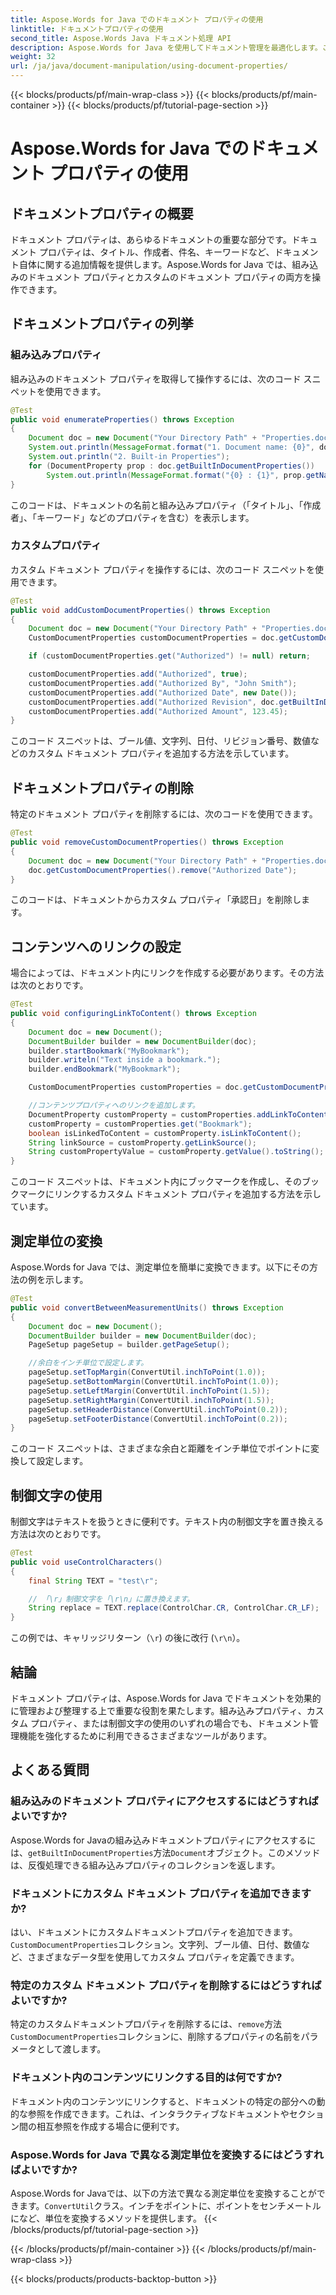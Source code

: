```yaml
---
title: Aspose.Words for Java でのドキュメント プロパティの使用
linktitle: ドキュメントプロパティの使用
second_title: Aspose.Words Java ドキュメント処理 API
description: Aspose.Words for Java を使用してドキュメント管理を最適化します。この包括的なチュートリアルでは、ドキュメント プロパティの操作、カスタム メタデータの追加などについて学習します。
weight: 32
url: /ja/java/document-manipulation/using-document-properties/
---
```


{{< blocks/products/pf/main-wrap-class >}}
{{< blocks/products/pf/main-container >}}
{{< blocks/products/pf/tutorial-page-section >}}

# Aspose.Words for Java でのドキュメント プロパティの使用


## ドキュメントプロパティの概要

ドキュメント プロパティは、あらゆるドキュメントの重要な部分です。ドキュメント プロパティは、タイトル、作成者、件名、キーワードなど、ドキュメント自体に関する追加情報を提供します。Aspose.Words for Java では、組み込みのドキュメント プロパティとカスタムのドキュメント プロパティの両方を操作できます。

## ドキュメントプロパティの列挙

### 組み込みプロパティ

組み込みのドキュメント プロパティを取得して操作するには、次のコード スニペットを使用できます。

```java
@Test
public void enumerateProperties() throws Exception
{
    Document doc = new Document("Your Directory Path" + "Properties.docx");
    System.out.println(MessageFormat.format("1. Document name: {0}", doc.getOriginalFileName()));
    System.out.println("2. Built-in Properties");
    for (DocumentProperty prop : doc.getBuiltInDocumentProperties())
        System.out.println(MessageFormat.format("{0} : {1}", prop.getName(), prop.getValue()));
}
```

このコードは、ドキュメントの名前と組み込みプロパティ（「タイトル」、「作成者」、「キーワード」などのプロパティを含む）を表示します。

### カスタムプロパティ

カスタム ドキュメント プロパティを操作するには、次のコード スニペットを使用できます。

```java
@Test
public void addCustomDocumentProperties() throws Exception
{
    Document doc = new Document("Your Directory Path" + "Properties.docx");
    CustomDocumentProperties customDocumentProperties = doc.getCustomDocumentProperties();

    if (customDocumentProperties.get("Authorized") != null) return;

    customDocumentProperties.add("Authorized", true);
    customDocumentProperties.add("Authorized By", "John Smith");
    customDocumentProperties.add("Authorized Date", new Date());
    customDocumentProperties.add("Authorized Revision", doc.getBuiltInDocumentProperties().getRevisionNumber());
    customDocumentProperties.add("Authorized Amount", 123.45);
}
```

このコード スニペットは、ブール値、文字列、日付、リビジョン番号、数値などのカスタム ドキュメント プロパティを追加する方法を示しています。

## ドキュメントプロパティの削除

特定のドキュメント プロパティを削除するには、次のコードを使用できます。

```java
@Test
public void removeCustomDocumentProperties() throws Exception
{
    Document doc = new Document("Your Directory Path" + "Properties.docx");
    doc.getCustomDocumentProperties().remove("Authorized Date");
}
```

このコードは、ドキュメントからカスタム プロパティ「承認日」を削除します。

## コンテンツへのリンクの設定

場合によっては、ドキュメント内にリンクを作成する必要があります。その方法は次のとおりです。

```java
@Test
public void configuringLinkToContent() throws Exception
{
    Document doc = new Document();
    DocumentBuilder builder = new DocumentBuilder(doc);
    builder.startBookmark("MyBookmark");
    builder.writeln("Text inside a bookmark.");
    builder.endBookmark("MyBookmark");

    CustomDocumentProperties customProperties = doc.getCustomDocumentProperties();

    //コンテンツプロパティへのリンクを追加します。
    DocumentProperty customProperty = customProperties.addLinkToContent("Bookmark", "MyBookmark");
    customProperty = customProperties.get("Bookmark");
    boolean isLinkedToContent = customProperty.isLinkToContent();
    String linkSource = customProperty.getLinkSource();
    String customPropertyValue = customProperty.getValue().toString();
}
```

このコード スニペットは、ドキュメント内にブックマークを作成し、そのブックマークにリンクするカスタム ドキュメント プロパティを追加する方法を示しています。

## 測定単位の変換

Aspose.Words for Java では、測定単位を簡単に変換できます。以下にその方法の例を示します。

```java
@Test
public void convertBetweenMeasurementUnits() throws Exception
{
    Document doc = new Document();
    DocumentBuilder builder = new DocumentBuilder(doc);
    PageSetup pageSetup = builder.getPageSetup();

    //余白をインチ単位で設定します。
    pageSetup.setTopMargin(ConvertUtil.inchToPoint(1.0));
    pageSetup.setBottomMargin(ConvertUtil.inchToPoint(1.0));
    pageSetup.setLeftMargin(ConvertUtil.inchToPoint(1.5));
    pageSetup.setRightMargin(ConvertUtil.inchToPoint(1.5));
    pageSetup.setHeaderDistance(ConvertUtil.inchToPoint(0.2));
    pageSetup.setFooterDistance(ConvertUtil.inchToPoint(0.2));
}
```

このコード スニペットは、さまざまな余白と距離をインチ単位でポイントに変換して設定します。

## 制御文字の使用

制御文字はテキストを扱うときに便利です。テキスト内の制御文字を置き換える方法は次のとおりです。

```java
@Test
public void useControlCharacters()
{
    final String TEXT = "test\r";

    // 「\r」制御文字を「\r\n」に置き換えます。
    String replace = TEXT.replace(ControlChar.CR, ControlChar.CR_LF);
}
```

この例では、キャリッジリターン（`\r`) の後に改行 (`\r\n`）。

## 結論

ドキュメント プロパティは、Aspose.Words for Java でドキュメントを効果的に管理および整理する上で重要な役割を果たします。組み込みプロパティ、カスタム プロパティ、または制御文字の使用のいずれの場合でも、ドキュメント管理機能を強化するために利用できるさまざまなツールがあります。

## よくある質問

### 組み込みのドキュメント プロパティにアクセスするにはどうすればよいですか?

 Aspose.Words for Javaの組み込みドキュメントプロパティにアクセスするには、`getBuiltInDocumentProperties`方法`Document`オブジェクト。このメソッドは、反復処理できる組み込みプロパティのコレクションを返します。

### ドキュメントにカスタム ドキュメント プロパティを追加できますか?

はい、ドキュメントにカスタムドキュメントプロパティを追加できます。`CustomDocumentProperties`コレクション。文字列、ブール値、日付、数値など、さまざまなデータ型を使用してカスタム プロパティを定義できます。

### 特定のカスタム ドキュメント プロパティを削除するにはどうすればよいですか?

特定のカスタムドキュメントプロパティを削除するには、`remove`方法`CustomDocumentProperties`コレクションに、削除するプロパティの名前をパラメータとして渡します。

### ドキュメント内のコンテンツにリンクする目的は何ですか?

ドキュメント内のコンテンツにリンクすると、ドキュメントの特定の部分への動的な参照を作成できます。これは、インタラクティブなドキュメントやセクション間の相互参照を作成する場合に便利です。

### Aspose.Words for Java で異なる測定単位を変換するにはどうすればよいですか?

 Aspose.Words for Javaでは、以下の方法で異なる測定単位を変換することができます。`ConvertUtil`クラス。インチをポイントに、ポイントをセンチメートルになど、単位を変換するメソッドを提供します。
{{< /blocks/products/pf/tutorial-page-section >}}

{{< /blocks/products/pf/main-container >}}
{{< /blocks/products/pf/main-wrap-class >}}

{{< blocks/products/products-backtop-button >}}
